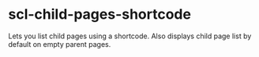 # scl-child-pages-shortcode
Lets you list child pages using a shortcode. Also displays child page list by default on empty parent pages.
